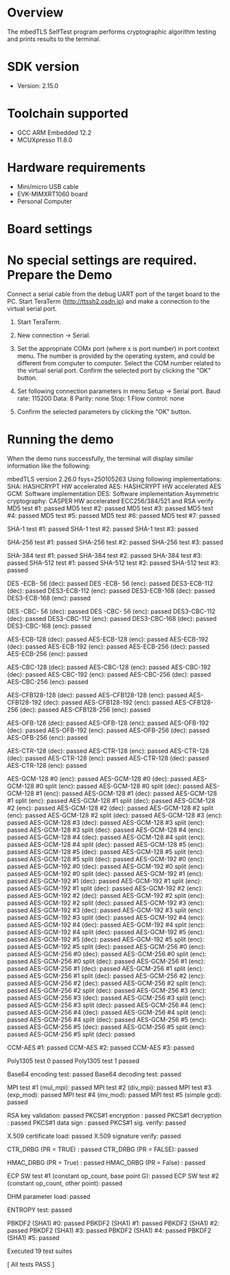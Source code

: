 Overview
========
The mbedTLS SelfTest program performs cryptographic algorithm testing and prints results to the
terminal.


SDK version
===========
- Version: 2.15.0

Toolchain supported
===================
- GCC ARM Embedded  12.2
- MCUXpresso  11.8.0

Hardware requirements
=====================
- Mini/micro USB cable
- EVK-MIMXRT1060 board
- Personal Computer

Board settings
==============
No special settings are required.
Prepare the Demo
================
Connect a serial cable from the debug UART port of the target board to the PC. Start TeraTerm
(http://ttssh2.osdn.jp) and make a connection to the virtual serial port.

1. Start TeraTerm.

2. New connection -> Serial.

3. Set the appropriate COMx port (where x is port number) in port context menu. The number is provided by the operating
   system, and could be different from computer to computer. Select the COM number related to the virtual
   serial port. Confirm the selected port by clicking the "OK" button.

4. Set following connection parameters in menu Setup -> Serial port.
        Baud rate:    115200
        Data:         8
        Parity:       none
        Stop:         1
        Flow control: none

5.  Confirm the selected parameters by clicking the "OK" button.

Running the demo
================
When the demo runs successfully, the terminal will display similar information like the following:

mbedTLS version 2.26.0
fsys=250105263
Using following implementations:
  SHA: HASHCRYPT HW accelerated
  AES: HASHCRYPT HW accelerated
  AES GCM: Software implementation
  DES: Software implementation
  Asymmetric cryptography: CASPER HW accelerated ECC256/384/521 and RSA verify
  MD5 test #1: passed
  MD5 test #2: passed
  MD5 test #3: passed
  MD5 test #4: passed
  MD5 test #5: passed
  MD5 test #6: passed
  MD5 test #7: passed

  SHA-1 test #1: passed
  SHA-1 test #2: passed
  SHA-1 test #3: passed

  SHA-256 test #1: passed
  SHA-256 test #2: passed
  SHA-256 test #3: passed

  SHA-384 test #1: passed
  SHA-384 test #2: passed
  SHA-384 test #3: passed
  SHA-512 test #1: passed
  SHA-512 test #2: passed
  SHA-512 test #3: passed

  DES -ECB- 56 (dec): passed
  DES -ECB- 56 (enc): passed
  DES3-ECB-112 (dec): passed
  DES3-ECB-112 (enc): passed
  DES3-ECB-168 (dec): passed
  DES3-ECB-168 (enc): passed

  DES -CBC- 56 (dec): passed
  DES -CBC- 56 (enc): passed
  DES3-CBC-112 (dec): passed
  DES3-CBC-112 (enc): passed
  DES3-CBC-168 (dec): passed
  DES3-CBC-168 (enc): passed

  AES-ECB-128 (dec): passed
  AES-ECB-128 (enc): passed
  AES-ECB-192 (dec): passed
  AES-ECB-192 (enc): passed
  AES-ECB-256 (dec): passed
  AES-ECB-256 (enc): passed

  AES-CBC-128 (dec): passed
  AES-CBC-128 (enc): passed
  AES-CBC-192 (dec): passed
  AES-CBC-192 (enc): passed
  AES-CBC-256 (dec): passed
  AES-CBC-256 (enc): passed

  AES-CFB128-128 (dec): passed
  AES-CFB128-128 (enc): passed
  AES-CFB128-192 (dec): passed
  AES-CFB128-192 (enc): passed
  AES-CFB128-256 (dec): passed
  AES-CFB128-256 (enc): passed

  AES-OFB-128 (dec): passed
  AES-OFB-128 (enc): passed
  AES-OFB-192 (dec): passed
  AES-OFB-192 (enc): passed
  AES-OFB-256 (dec): passed
  AES-OFB-256 (enc): passed

  AES-CTR-128 (dec): passed
  AES-CTR-128 (enc): passed
  AES-CTR-128 (dec): passed
  AES-CTR-128 (enc): passed
  AES-CTR-128 (dec): passed
  AES-CTR-128 (enc): passed

  AES-GCM-128 #0 (enc): passed
  AES-GCM-128 #0 (dec): passed
  AES-GCM-128 #0 split (enc): passed
  AES-GCM-128 #0 split (dec): passed
  AES-GCM-128 #1 (enc): passed
  AES-GCM-128 #1 (dec): passed
  AES-GCM-128 #1 split (enc): passed
  AES-GCM-128 #1 split (dec): passed
  AES-GCM-128 #2 (enc): passed
  AES-GCM-128 #2 (dec): passed
  AES-GCM-128 #2 split (enc): passed
  AES-GCM-128 #2 split (dec): passed
  AES-GCM-128 #3 (enc): passed
  AES-GCM-128 #3 (dec): passed
  AES-GCM-128 #3 split (enc): passed
  AES-GCM-128 #3 split (dec): passed
  AES-GCM-128 #4 (enc): passed
  AES-GCM-128 #4 (dec): passed
  AES-GCM-128 #4 split (enc): passed
  AES-GCM-128 #4 split (dec): passed
  AES-GCM-128 #5 (enc): passed
  AES-GCM-128 #5 (dec): passed
  AES-GCM-128 #5 split (enc): passed
  AES-GCM-128 #5 split (dec): passed
  AES-GCM-192 #0 (enc): passed
  AES-GCM-192 #0 (dec): passed
  AES-GCM-192 #0 split (enc): passed
  AES-GCM-192 #0 split (dec): passed
  AES-GCM-192 #1 (enc): passed
  AES-GCM-192 #1 (dec): passed
  AES-GCM-192 #1 split (enc): passed
  AES-GCM-192 #1 split (dec): passed
  AES-GCM-192 #2 (enc): passed
  AES-GCM-192 #2 (dec): passed
  AES-GCM-192 #2 split (enc): passed
  AES-GCM-192 #2 split (dec): passed
  AES-GCM-192 #3 (enc): passed
  AES-GCM-192 #3 (dec): passed
  AES-GCM-192 #3 split (enc): passed
  AES-GCM-192 #3 split (dec): passed
  AES-GCM-192 #4 (enc): passed
  AES-GCM-192 #4 (dec): passed
  AES-GCM-192 #4 split (enc): passed
  AES-GCM-192 #4 split (dec): passed
  AES-GCM-192 #5 (enc): passed
  AES-GCM-192 #5 (dec): passed
  AES-GCM-192 #5 split (enc): passed
  AES-GCM-192 #5 split (dec): passed
  AES-GCM-256 #0 (enc): passed
  AES-GCM-256 #0 (dec): passed
  AES-GCM-256 #0 split (enc): passed
  AES-GCM-256 #0 split (dec): passed
  AES-GCM-256 #1 (enc): passed
  AES-GCM-256 #1 (dec): passed
  AES-GCM-256 #1 split (enc): passed
  AES-GCM-256 #1 split (dec): passed
  AES-GCM-256 #2 (enc): passed
  AES-GCM-256 #2 (dec): passed
  AES-GCM-256 #2 split (enc): passed
  AES-GCM-256 #2 split (dec): passed
  AES-GCM-256 #3 (enc): passed
  AES-GCM-256 #3 (dec): passed
  AES-GCM-256 #3 split (enc): passed
  AES-GCM-256 #3 split (dec): passed
  AES-GCM-256 #4 (enc): passed
  AES-GCM-256 #4 (dec): passed
  AES-GCM-256 #4 split (enc): passed
  AES-GCM-256 #4 split (dec): passed
  AES-GCM-256 #5 (enc): passed
  AES-GCM-256 #5 (dec): passed
  AES-GCM-256 #5 split (enc): passed
  AES-GCM-256 #5 split (dec): passed

  CCM-AES #1: passed
  CCM-AES #2: passed
  CCM-AES #3: passed

  Poly1305 test 0 passed
  Poly1305 test 1 passed

  Base64 encoding test: passed
  Base64 decoding test: passed

  MPI test #1 (mul_mpi): passed
  MPI test #2 (div_mpi): passed
  MPI test #3 (exp_mod): passed
  MPI test #4 (inv_mod): passed
  MPI test #5 (simple gcd): passed

  RSA key validation: passed
  PKCS#1 encryption : passed
  PKCS#1 decryption : passed
  PKCS#1 data sign  : passed
  PKCS#1 sig. verify: passed

  X.509 certificate load: passed
  X.509 signature verify: passed

  CTR_DRBG (PR = TRUE) : passed
  CTR_DRBG (PR = FALSE): passed

  HMAC_DRBG (PR = True) : passed
  HMAC_DRBG (PR = False) : passed

  ECP SW test #1 (constant op_count, base point G): passed
  ECP SW test #2 (constant op_count, other point): passed

  DHM parameter load: passed

  ENTROPY test: passed

  PBKDF2 (SHA1) #0: passed
  PBKDF2 (SHA1) #1: passed
  PBKDF2 (SHA1) #2: passed
  PBKDF2 (SHA1) #3: passed
  PBKDF2 (SHA1) #4: passed
  PBKDF2 (SHA1) #5: passed

  Executed 19 test suites

  [ All tests PASS ]
